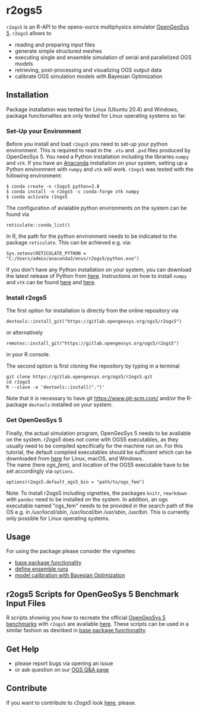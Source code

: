 # r2ogs5

`r2ogs5` is an R-API to the opens-ource multiphysics simulator [OpenGeoSys 5](https://www.opengeosys.org/ogs-5/).
`r2ogs5` allows to

* reading and preparing input files
* generate simple structured meshes
* executing single and ensemble simulation of serial and parallelized OGS models
* retrieving, post-processing and visualizing OGS output data
* calibrate OGS simulation models with Bayesian Optimization


## Installation

Package installation was tested for Linux (Ubuntu 20.4) and Windows, package functionalites are only tested for Linux operating systems so far. 

### Set-Up your Environment

Before you install and load `r2ogs5` you need to set-up your python environment. 
This is required to read in the `.vtu` and `.pvd` files produced by OpenGeoSys 5.
You need a Python installation including the libraries `numpy` and `vtk`. 
If you have an [Anaconda](https://www.anaconda.com/products/individual) installation on your system, setting up a Python environment with `numpy` and `vtk` will work. `r2ogs5` was tested with the following environment:
```
$ conda create -n r2ogs5 python=3.8
$ conda install -n r2ogs5 -c conda-forge vtk numpy
$ conda activate r2ogs5
``` 
The configuration of avialable python environments on the system can be found via

```
reticulate::conda_list()
```
In R, the path for the python environment needs to be indicated to the package `reticulate`. This can be achieved e.g. via:
```
Sys.setenv(RETICULATE_PYTHON = "C:/Users/admin/anaconda3/envs/r2ogs5/python.exe")
```


If you don't have any Python installation on your system, you can download the latest release of Python from [here](https://www.python.org/downloads/). Instructions on how to install `numpy` and `vtk` can be found [here](https://numpy.org/install/) and  [here](https://pypi.org/project/vtk/).





### Install r2ogs5

The first option for installation is directly from the online repository via
```
devtools::install_git("https://gitlab.opengeosys.org/ogs5/r2ogs5")
```
or alternatively 
```
remotes::install_git("https://gitlab.opengeosys.org/ogs5/r2ogs5")
```
in your R console.  

The second option is first cloning the repository by typing in a terminal 
```
git clone https://gitlab.opengeosys.org/ogs5/r2ogs5.git
cd r2ogs5
R --slave -e 'devtools::install(".")'
```

Note that it is necessary to have git https://www.git-scm.com/
and/or the R-package `devtools` installed on your system. 


### Get OpenGeoSys 5  

Finally, the actual simulation program, OpenGeoSys 5 needs to be available on the system.
*r2ogs5* does not come with OGS5 executables, as they usually
need to be compiled specifically for the machine run on. For this tutorial, the default compiled
executables should be sufficient which can be downloaded from [here](https://www.opengeosys.org/ogs-5/) for Linux, macOS, and Windows.  
The name (here *ogs_fem*), and location of the OGS5 executable have to be set accordingly via `options`.

```
options(r2ogs5.default_ogs5_bin = "path/to/ogs_fem")
```
Note: To install r2ogs5 including vignettes, the packages `knitr`, `rmarkdown` with `pandoc` need to be installed on the system. In addition, an ogs executable named "ogs_fem" needs to be provided in the search path of the OS e.g. in */usr/local/sbin*, */usr/local/bin* */usr/sbin*, */usr/bin*. This is currently only possible for Linux operating systems. 

## Usage

For using the package please consider the vignettes:

* [base package functionality](vignettes/r2ogs5.Rmd)
* [define ensemble runs](vignettes/ensembles.Rmd)
* [model calibration with Bayesian Optimization](vignettes/cal_bayesOpt.Rmd)


## r2ogs5 Scripts for OpenGeoSys 5 Benchmark Input Files

R scripts showing you how to recreate the official [OpenGeoSys 5 benchmarks](https://github.com/ufz/ogs5-benchmarks) with `r2ogs5` are available [here](https://gitlab.opengeosys.org/ogs5/r2ogs5-benchmarks).
These scripts can be used in a similar fashion as desribed in [base package functionality](vignettes/r2ogs5.Rmd).

## Get Help

* please report bugs via opening an issue
* or ask question on our [OGS Q&A page](https://discourse.opengeosys.org/)


## Contribute

If you want to contribute to *r2ogs5* look [here](CONTRIBUTING.md), please.
